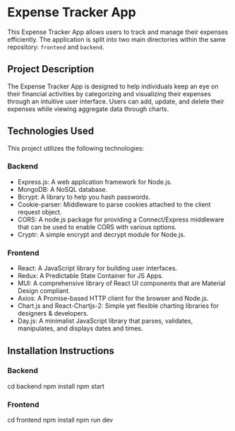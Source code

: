 # Expense Tracker App

This Expense Tracker App allows users to track and manage their expenses efficiently. The application is split into two main directories within the same repository: `frontend` and `backend`.

## Project Description

The Expense Tracker App is designed to help individuals keep an eye on their financial activities by categorizing and visualizing their expenses through an intuitive user interface. Users can add, update, and delete their expenses while viewing aggregate data through charts.

## Technologies Used

This project utilizes the following technologies:

### Backend
- Express.js: A web application framework for Node.js.
- MongoDB: A NoSQL database.
- Bcrypt: A library to help you hash passwords.
- Cookie-parser: Middleware to parse cookies attached to the client request object.
- CORS: A node.js package for providing a Connect/Express middleware that can be used to enable CORS with various options.
- Cryptr: A simple encrypt and decrypt module for Node.js.

### Frontend
- React: A JavaScript library for building user interfaces.
- Redux: A Predictable State Container for JS Apps.
- MUI: A comprehensive library of React UI components that are Material Design compliant.
- Axios: A Promise-based HTTP client for the browser and Node.js.
- Chart.js and React-Chartjs-2: Simple yet flexible charting libraries for designers & developers.
- Day.js: A minimalist JavaScript library that parses, validates, manipulates, and displays dates and times.

## Installation Instructions

### Backend
cd backend
npm install
npm start

### Frontend
cd frontend
npm install
npm run dev